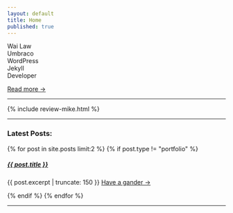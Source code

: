 ```yaml
---
layout: default
title: Home
published: true
---
```


<div id=container>
  Wai Law
  <div id=flip>
    <div><div>Umbraco</div></div>
    <div><div>WordPress</div></div>
    <div><div>Jekyll</div></div>
  </div>
  Developer
</div>

<p><a href="">Read more &rarr;</a></p>

<hr />

{% include review-mike.html %}

<hr />

### Latest Posts:

{% for post in site.posts limit:2 %}
{% if post.type != "portfolio" %}

<h5><a href="{{ site.baseurl }}{{ post.url }}">{{ post.title }}</a></h5>
{{ post.excerpt | truncate: 150 }}
<a href="{{ site.baseurl }}{{ post.url }}" class="read-more">Have a gander &rarr;</a>

{% endif %}
{% endfor %}

<hr />
